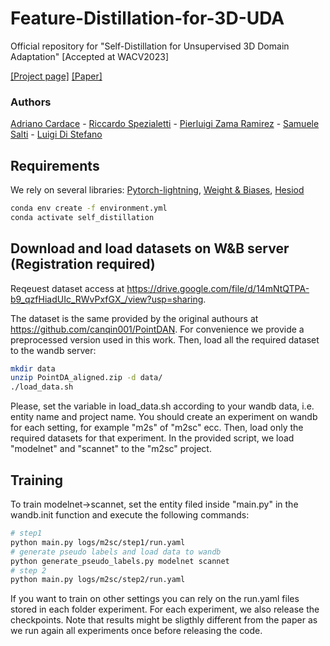 # Feature-Distillation-for-3D-UDA

Official repository for "Self-Distillation for Unsupervised 3D Domain Adaptation" [Accepted at WACV2023]

[[Project page]](https://cvlab-unibo.github.io/FeatureDistillation/) [[Paper]](https://arxiv.org/abs/2210.08226)

### Authors

[Adriano Cardace](https://www.unibo.it/sitoweb/adriano.cardace2) - [Riccardo Spezialetti](https://www.unibo.it/sitoweb/riccardo.spezialetti) - [Pierluigi Zama Ramirez](https://pierlui92.github.io/) - [Samuele Salti](https://vision.deis.unibo.it/ssalti/) - [Luigi Di Stefano](https://www.unibo.it/sitoweb/luigi.distefano/)


## Requirements
We rely on several libraries: [Pytorch-lightning](https://github.com/PyTorchLightning/pytorch-lightning), [Weight & Biases](https://docs.wandb.ai/), [Hesiod](https://github.com/lykius/hesiod)

```bash
conda env create -f environment.yml
conda activate self_distillation
```

## Download and load datasets on W&B server (Registration required)
Reqeuest dataset access at https://drive.google.com/file/d/14mNtQTPA-b9_qzfHiadUIc_RWvPxfGX_/view?usp=sharing.

The dataset is the same provided by the original authours at https://github.com/canqin001/PointDAN. For convenience we provide a preprocessed version used in this work.
Then, load all the required dataset to the wandb server:

```bash
mkdir data
unzip PointDA_aligned.zip -d data/
./load_data.sh
```

Please, set the variable in load_data.sh according to your wandb data, i.e. entity name and project name. 
You should create an experiment on wandb for each setting, for example "m2s" of "m2sc" ecc. Then, load only the required datasets for that experiment. 
In the provided script, we load "modelnet" and "scannet" to the "m2sc" project. 

## Training

To train modelnet->scannet, set the entity filed inside "main.py" in the wandb.init function and execute the following commands:

```bash
# step1 
python main.py logs/m2sc/step1/run.yaml
# generate pseudo labels and load data to wandb
python generate_pseudo_labels.py modelnet scannet
# step 2
python main.py logs/m2sc/step2/run.yaml
```

If you want to train on other settings you can rely on the run.yaml files stored in each folder experiment.
For each experiment, we also release the checkpoints. Note that results might be sligthly different from the paper as we run again all experiments once before releasing the code. 